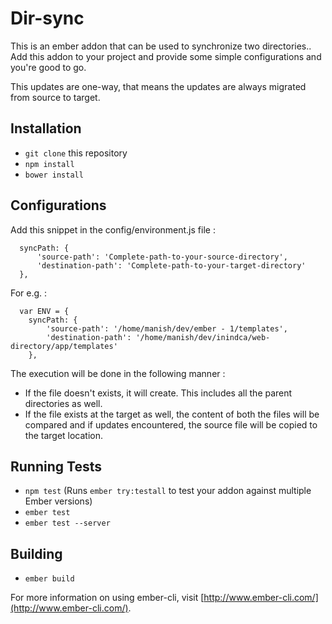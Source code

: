 # Dir-sync

This is an ember addon that can be used to synchronize two directories.. Add this addon to your project and provide some simple configurations and you're good to go.

This updates are one-way, that means the updates are always migrated from source to target.

## Installation

* `git clone` this repository
* `npm install`
* `bower install`

## Configurations

Add this snippet in the config/environment.js file : 

      syncPath: {
          'source-path': 'Complete-path-to-your-source-directory',
          'destination-path': 'Complete-path-to-your-target-directory'
      },
      
For e.g. : 

      var ENV = {
        syncPath: {
            'source-path': '/home/manish/dev/ember - 1/templates',
            'destination-path': '/home/manish/dev/inindca/web-directory/app/templates'
        },

The execution will be done in the following manner : 

* If the file doesn't exists, it will create. This includes all the parent directories as well.
* If the file exists at the target as well, the content of both the files will be compared and if updates encountered, the source file will be copied to the target location.


## Running Tests

* `npm test` (Runs `ember try:testall` to test your addon against multiple Ember versions)
* `ember test`
* `ember test --server`

## Building

* `ember build`

For more information on using ember-cli, visit [http://www.ember-cli.com/](http://www.ember-cli.com/).
